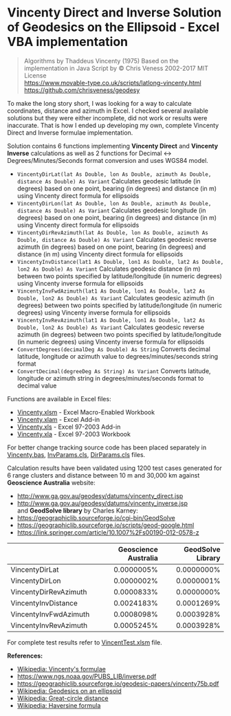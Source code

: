 # Vincenty Direct and Inverse Solution of Geodesics on the Ellipsoid - Excel VBA implementation
> Algorithms by Thaddeus Vincenty (1975)
> Based on the implementation in Java Script by © Chris Veness 2002-2017 MIT License  
> https://www.movable-type.co.uk/scripts/latlong-vincenty.html  
> https://github.com/chrisveness/geodesy

To make the long story short, I was looking for a way to calculate coordinates, distance and azimuth in Excel.
I checked several available solutions but they were either incomplete, did not work or results were inaccurate.
That is how I ended up developing my own, complete Vincenty Direct and Inverse formulae implementation.

Solution contains 6 functions implementing **Vincenty Direct** and **Vincenty Inverse** calculations as well as 2 functions for Decimal ↔ Degrees/Minutes/Seconds format conversion and uses WGS84 model.

+ `VincentyDirLat(lat As Double, lon As Double, azimuth As Double, distance As Double) As Variant` Calculates geodesic latitude (in degrees) based on one point, bearing (in degrees) and distance (in m) using Vincenty direct formula for ellipsoids
+ `VincentyDirLon(lat As Double, lon As Double, azimuth As Double, distance As Double) As Variant` Calculates geodesic longitude (in degrees) based on one point, bearing (in degrees) and distance (in m) using Vincenty direct formula for ellipsoids
+ `VincentyDirRevAzimuth(lat As Double, lon As Double, azimuth As Double, distance As Double) As Variant` Calculates geodesic reverse azimuth (in degrees) based on one point, bearing (in degrees) and distance (in m) using Vincenty direct formula for ellipsoids
+ `VincentyInvDistance(lat1 As Double, lon1 As Double, lat2 As Double, lon2 As Double) As Variant` Calculates geodesic distance (in m) between two points specified by latitude/longitude (in numeric degrees) using Vincenty inverse formula for ellipsoids
+ `VincentyInvFwdAzimuth(lat1 As Double, lon1 As Double, lat2 As Double, lon2 As Double) As Variant` Calculates geodesic azimuth (in degrees) between two points specified by latitude/longitude (in numeric degrees) using Vincenty inverse formula for ellipsoids
+ `VincentyInvRevAzimuth(lat1 As Double, lon1 As Double, lat2 As Double, lon2 As Double) As Variant` Calculates geodesic reverse azimuth (in degrees) between two points specified by latitude/longitude (in numeric degrees) using Vincenty inverse formula for ellipsoids
+ `ConvertDegrees(decimalDeg As Double) As String` Converts decimal latitude, longitude or azimuth value to degrees/minutes/seconds string format
+ `ConvertDecimal(degreeDeg As String) As Variant` Converts latitude, longitude or azimuth string in degrees/minutes/seconds format to decimal value

Functions are available in Excel files:
+ [Vincenty.xlsm](../../raw/master/Vincenty.xlsm) - Excel Macro-Enabled Workbook
+ [Vincenty.xlam](../../raw/master/Vincenty.xlam) - Excel Add-in
+ [Vincenty.xls](../../raw/master/Vincenty.xls) - Excel 97-2003 Add-in
+ [Vincenty.xla](../../raw/master/Vincenty.xla) - Excel 97-2003 Workbook

For better change tracking source code has been placed separately in [Vincenty.bas](Vincenty.bas), [InvParams.cls](InvParams.cls), [DirParams.cls](DirParams.cls) files.

Calculation results have been validated using 1200 test cases generated for 6 range clusters and distance between 10 m and 30,000 km 
against **Geoscience Australia** website:
+ http://www.ga.gov.au/geodesy/datums/vincenty_direct.jsp
+ http://www.ga.gov.au/geodesy/datums/vincenty_inverse.jsp  
and **GeodSolve library** by Charles Karney:
+ https://geographiclib.sourceforge.io/cgi-bin/GeodSolve
+ https://geographiclib.sourceforge.io/scripts/geod-google.html
+ https://link.springer.com/article/10.1007%2Fs00190-012-0578-z  

&nbsp;|Geoscience Australia|GeodSolve Library
-----|-----:|-----:
VincentyDirLat|0.0000005%|0.0000000%
VincentyDirLon|0.0000002%|0.0000001%
VincentyDirRevAzimuth|0.0000833%|0.0000000%
VincentyInvDistance|0.0024183%|0.0001269%
VincentyInvFwdAzimuth|0.0008098%|0.0003928%
VincentyInvRevAzimuth|0.0005245%|0.0003928%

For complete test results refer to [VincentTest.xlsm](../../raw/master/VincentyTest.xlsm) file.

**References:**
+ [Wikipedia: Vincenty's formulae](https://en.wikipedia.org/wiki/Vincenty%27s_formulae)
+ https://www.ngs.noaa.gov/PUBS_LIB/inverse.pdf
+ https://geographiclib.sourceforge.io/geodesic-papers/vincenty75b.pdf
+ [Wikipedia: Geodesics on an ellipsoid](https://en.wikipedia.org/wiki/Geodesics_on_an_ellipsoid)
+ [Wikipedia: Great-circle distance](https://en.wikipedia.org/wiki/Great-circle_distance)
+ [Wikipedia: Haversine formula](https://en.wikipedia.org/wiki/Haversine_formula)
